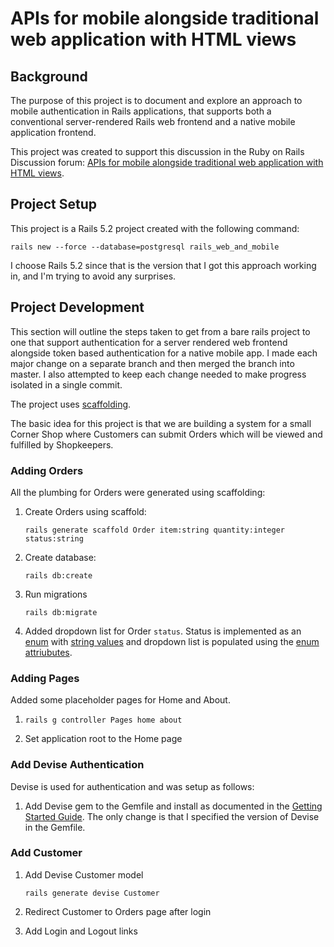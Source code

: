 # APIs for mobile alongside traditional web application with HTML views

## Background

The purpose of this project is to document and explore an approach to mobile authentication in Rails applications, that supports both a conventional server-rendered Rails web frontend and a native mobile application frontend.

This project was created to support this discussion in the Ruby on Rails Discussion forum: [APIs for mobile alongside traditional web application with HTML views](https://discuss.rubyonrails.org/t/apis-for-mobile-alongside-traditional-web-application-with-html-views/75089).

## Project Setup

This project is a Rails 5.2 project created with the following command:

`rails new --force --database=postgresql rails_web_and_mobile`

I choose Rails 5.2 since that is the version that I got this approach working in, and I'm trying to avoid any surprises.

## Project Development

This section will outline the steps taken to get from a bare rails project to one that support authentication for a server rendered web frontend alongside token based authentication for a native mobile app. I made each major change on a separate branch and then merged the branch into master. I also attempted to keep each change needed to make progress isolated in a single commit.

The project uses [scaffolding](https://guides.rubyonrails.org/command_line.html#rails-generate).

The basic idea for this project is that we are building a system for a small Corner Shop where Customers can submit Orders which will be viewed and fulfilled by Shopkeepers.

### Adding Orders

All the plumbing for Orders were generated using scaffolding:

1. Create Orders using scaffold: 

    `rails generate scaffold Order item:string quantity:integer status:string`

2. Create database:

    `rails db:create`

3. Run migrations

    `rails db:migrate`

4. Added dropdown list for Order `status`. Status is implemented as an [enum](https://api.rubyonrails.org/v5.2.3/classes/ActiveRecord/Enum.html) with [string values](https://sipsandbits.com/2018/04/30/using-database-native-enums-with-rails/) and dropdown list is populated using the [enum attriubutes](https://stackoverflow.com/a/23686698).

### Adding Pages

Added some placeholder pages for Home and About.

1. `rails g controller Pages home about`

2. Set application root to the Home page

### Add Devise Authentication

Devise is used for authentication and was setup as follows:

1. Add Devise gem to the Gemfile and install as documented in the [Getting Started Guide](https://github.com/heartcombo/devise#getting-started). The only change is that I specified the version of Devise in the Gemfile.

### Add Customer

1. Add Devise Customer model

    `rails generate devise Customer`

2. Redirect Customer to Orders page after login

3. Add Login and Logout links

